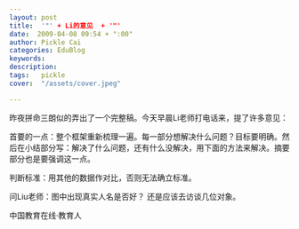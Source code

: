 ```yaml
---
layout: post  
title:  '"' + Li的意见  + '"'
date:  2009-04-08 09:54 + ":00" 
author: Pickle Cai  
categories: EduBlog  
keywords: 
description:   
tags:	pickle   
cover:  "/assets/cover.jpeg"  

---  
```

    
昨夜拼命三朗似的弄出了一个完整稿。今天早晨Li老师打电话来，提了许多意见：



首要的一点：整个框架重新梳理一遍。每一部分想解决什么问题？目标要明确。然后在小结部分写：解决了什么问题，还有什么没解决，用下面的方法来解决。摘要部分也是要强调这一点。

判断标准：用其他的数据作对比，否则无法确立标准。

问Liu老师：图中出现真实人名是否好？ 还是应该去访谈几位对象。



		    
 中国教育在线·教育人

